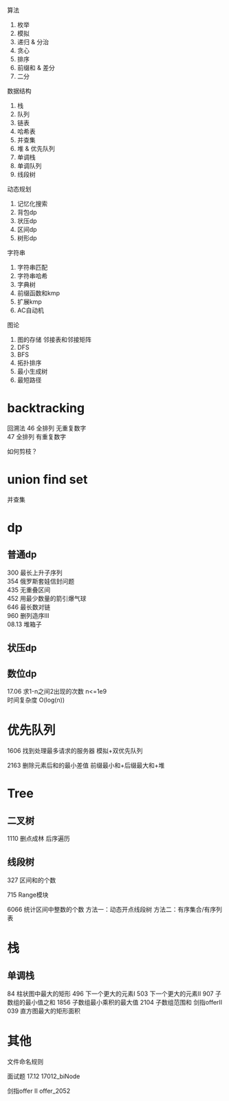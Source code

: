 
算法  
1. 枚举  
2. 模拟
3. 递归 & 分治
4. 贪心
5. 排序
6. 前缀和 & 差分
7. 二分

数据结构
1. 栈
2. 队列
3. 链表
4. 哈希表
5. 并查集
6. 堆 & 优先队列
7. 单调栈
8. 单调队列
9. 线段树

动态规划
1. 记忆化搜索
2. 背包dp
3. 状压dp
4. 区间dp
5. 树形dp

字符串
1. 字符串匹配
2. 字符串哈希
3. 字典树
4. 前缀函数和kmp
5. 扩展kmp
6. AC自动机

图论
1. 图的存储 邻接表和邻接矩阵
2. DFS
3. BFS
4. 拓扑排序
5. 最小生成树
6. 最短路径




# backtracking
回溯法
46 全排列 无重复数字  
47 全排列 有重复数字

如何剪枝？


# union find set
并查集


# dp

## 普通dp
300 最长上升子序列  
354 俄罗斯套娃信封问题  
435 无重叠区间  
452 用最少数量的箭引爆气球  
646 最长数对链  
960 删列造序III  
08.13 堆箱子

## 状压dp



## 数位dp  
17.06 求1-n之间2出现的次数 n<=1e9  
时间复杂度 O(log(n))


# 优先队列

1606 找到处理最多请求的服务器
模拟+双优先队列


2163 删除元素后和的最小差值
前缀最小和+后缀最大和+堆


# Tree

## 二叉树

1110 删点成林
后序遍历


## 线段树
327 区间和的个数

715 Range模块

6066 统计区间中整数的个数
方法一：动态开点线段树
方法二：有序集合/有序列表

# 栈

## 单调栈
84 柱状图中最大的矩形
496 下一个更大的元素I
503 下一个更大的元素II
907 子数组的最小值之和
1856 子数组最小乘积的最大值
2104 子数组范围和
剑指offerII 039 直方图最大的矩形面积


# 其他
文件命名规则

面试题 17.12 17012_biNode

剑指offer II offer_2052